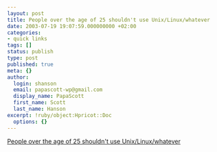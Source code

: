 ```yaml
---
layout: post
title: People over the age of 25 shouldn't use Unix/Linux/whatever
date: 2003-07-19 19:07:59.000000000 +02:00
categories:
- quick links
tags: []
status: publish
type: post
published: true
meta: {}
author:
  login: shanson
  email: papascott-wp@gmail.com
  display_name: PapaScott
  first_name: Scott
  last_name: Hanson
excerpt: !ruby/object:Hpricot::Doc
  options: {}
---
```

<p><a title="Try doing cp /boot/vmlinuz /dev/hda and you'll see what he means. Been there, done that." href="http://blogs.law.harvard.edu/philg/2003/07/18#a884">People over the age of 25 shouldn't use Unix/Linux/whatever</a></p>

